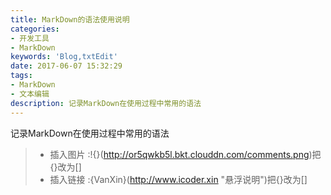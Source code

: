 ```yaml
---
title: MarkDown的语法使用说明
categories: 
- 开发工具
- MarkDown
keywords: 'Blog,txtEdit'
date: 2017-06-07 15:32:29
tags: 
- MarkDown
- 文本编辑
description: 记录MarkDown在使用过程中常用的语法
---
```

记录MarkDown在使用过程中常用的语法
<!-- more -->
>- 插入图片 :!{}(http://or5qwkb5l.bkt.clouddn.com/comments.png)把{}改为[]
>- 插入链接 :{VanXin}(http://www.icoder.xin "悬浮说明")把{}改为[]
